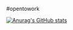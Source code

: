 #opentowork

[![Anurag's GitHub stats](https://github-readme-stats.vercel.app/api?username=hasanboymarufjonov)](https://github.com/anuraghazra/github-readme-stats)



